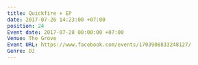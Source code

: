 ```yaml
---
title: Quickfire + EP
date: 2017-07-26 14:23:00 +07:00
position: 24
Event date: 2017-07-28 00:00:00 +07:00
Venue: The Grove
Event URL: https://www.facebook.com/events/1703908833248127/
Genre: DJ
---
```


